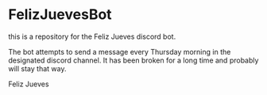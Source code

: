 # FelizJuevesBot
this is a repository for the Feliz Jueves discord bot.

The bot attempts to send a message every Thursday morning in the designated discord channel.
It has been broken for a long time and probably will stay that way.

Feliz Jueves
